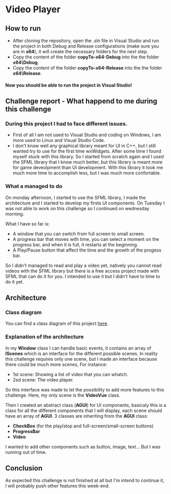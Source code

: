 # Video Player

## How to run
* After cloning the repository, open the .sln file in Visual Studio and run the project in both Debug and Release configurations (make sure you are in **x64**), it will create the necessary folders for the next step.
* Copy the content of the folder **copyTo-x64-Debug** into the the folder **x64\Debug**.
* Copy the content of the folder **copyTo-x64-Release** into the the folder **x64\Release**.

#### Now you should be able to run the project in Visual Studio!

## Challenge report - What happend to me during this challenge
### During this project I had to face different issues.

* First of all I am not used to Visual Studio and coding on Windows, I am more used to Linux and Visual Studio Code.
* I don't know well any graphical library meant for UI in C++, but I still wanted try to use for the first time wxWidgets.
After some time I found myself stuck with this library. So I started from scratch again and I used the SFML library that I know much better, but this library is meant more for game deveolpment than UI development.
With this library it took me much more time to accomplish less, but I was much more confortable.

### What a managed to do
On monday afternoon, I started to use the SFML library, I made the architecture and I started to develop my firsts UI components. On Tuesday I was not able to work on this challenge so I continued on wednesday morning.

What I have so far is:
* A window that you can switch from full screen to small screen.
* A progress bar that moves with time, you can select a moment on the progress bar, and when it is full, it restarts at the beginning.
* A Play/Pause button that affect the time and the growth of the progess bar.

So I didn't managed to read and play a video yet, natively you cannot read videos with the SFML library but there is a free access project made with SFML that can do it for you. I intended to use it but I didn't have to time to do it yet.

## Architecture
### Class diagram
You can find a class diagram of this project [here](https://miro.com/app/board/uXjVOKEijU0=/?invite_link_id=315472840092).

### Explanation of the architecture

In my **Window** class I can handle basic events, it contains an array of **IScenes** which is an interface for the different possible scenes. In reality this challenge requires only one scene, but I made an interface because there could be much more scenes, For instance:
* 1st scene: Showing a list of video that you can whatch.
* 2sd scene: The video player.

So this interface was made to let the possibility to add more features to this challenge. Here, my only scene is the **VideoVue** class.

Then I created an abstract class (**AGUI**) for UI components, basicaly this is a class for all the different components that I will display, each scene should have an array of **AGUI**.
3 classes are inheriting from the **AGUI** class:
* **CheckBox** (for the play/stop and full-screen/small-screen buttons)
* **ProgressBar**
* **Video**

I wanted to add other components such as button, image, text... But I was running out of time.

## Conclusion

As expected this challenge is not finished at all but I'm intend to continue it, I will probably push other features this week-end.

